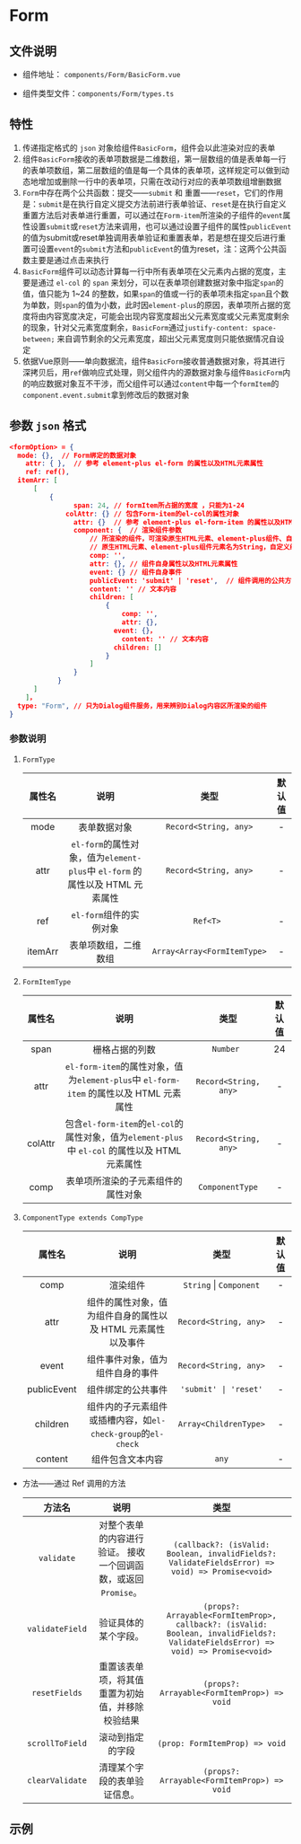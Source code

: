 # Form

## 文件说明

- 组件地址： `components/Form/BasicForm.vue`

- 组件类型文件：`components/Form/types.ts`

## 特性

  1. 传递指定格式的 `json` 对象给组件`BasicForm`，组件会以此渲染对应的表单
  2. 组件`BasicForm`接收的表单项数据是二维数组，第一层数组的值是表单每一行的表单项数组，第二层数组的值是每一个具体的表单项，这样规定可以做到动态地增加或删除一行中的表单项，只需在改动行对应的表单项数组增删数据
  3. `Form`中存在两个公共函数：提交——`submit` 和 重置——`reset`，它们的作用是：`submit`是在执行自定义提交方法前进行表单验证、`reset`是在执行自定义重置方法后对表单进行重置，可以通过在`Form-item`所渲染的子组件的`event`属性设置`submit`或`reset`方法来调用，也可以通过设置子组件的属性`publicEvent`的值为submit或reset单独调用表单验证和重置表单，若是想在提交后进行重置可设置`event`的`submit`方法和`publicEvent`的值为reset，注：这两个公共函数主要是通过点击来执行
  4. `BasicForm`组件可以动态计算每一行中所有表单项在父元素内占据的宽度，主要是通过 `el-col` 的 `span` 来划分，可以在表单项创建数据对象中指定`span`的值，值只能为 1~24 的整数，如果`span`的值或一行的表单项未指定`span`且个数为单数，则`span`的值为小数，此时因`element-plus`的原因，表单项所占据的宽度将由内容宽度决定，可能会出现内容宽度超出父元素宽度或父元素宽度剩余的现象，针对父元素宽度剩余，`BasicForm`通过`justify-content: space-between;` 来自调节剩余的父元素宽度，超出父元素宽度则只能依据情况自设定
  5. 依据Vue原则——单向数据流，组件`BasicForm`接收普通数据对象，将其进行深拷贝后，用`ref`做响应式处理，则父组件内的源数据对象与组件`BasicForm`内的响应数据对象互不干涉，而父组件可以通过`content`中每一个`formItem`的`component.event.submit`拿到修改后的数据对象

## 参数 `json` 格式

  ```json
  <formOption> = {
  	mode: {},  // Form绑定的数据对象
      attr: { },  // 参考 element-plus el-form 的属性以及HTML元素属性
      ref: ref(),
  	itemArr: [
      	[
      		{
                  span: 24,	// formItem所占据的宽度 ，只能为1-24
      			colAttr: {} // 包含Form-item的el-col的属性对象
                  attr: {}  // 参考 element-plus el-form-item 的属性以及HTML元素属性
                  component: {  // 渲染组件参数
                      // 所渲染的组件，可渲染原生HTML元素、element-plus组件、自定义组件，所填值皆为元素名
                      // 原生HTML元素、element-plus组件元素名为String，自定义组件为 组件
                      comp: '',
                      attr: {}, // 组件自身属性以及HTML元素属性
                      event: {} // 组件自身事件
                      publicEvent: 'submit' | 'reset',  // 组件调用的公共方法
                      content: '' // 文本内容
                      children: [
                          {
                              comp: '',
                              attr: {},
  							event: {}，
                              content: '' // 文本内容
  							children: []
                          }
                      ]
                  }
              }
      	]
      ]，
  	type: "Form", // 只为Dialog组件服务，用来辨别Dialog内容区所渲染的组件
  }
  ```

###  参数说明

  1. `FormType`

     | 属性名  |                             说明                             |            类型            | 默认值 |
     | :-----: | :----------------------------------------------------------: | :------------------------: | :----: |
     |  mode   |                         表单数据对象                         |    `Record<String, any>`     |   -    |
     |  attr   | `el-form`的属性对象，值为`element-plus`中 `el-form` 的属性以及 HTML 元素属性 |    `Record<String, any>`    |   -    |
     |   ref   |                   `el-form`组件的实例对象                    |           `Ref<T> `          |   -    |
     | itemArr |                     表单项数组，二维数组                     | `Array<Array<FormItemType>` |   -    |

  2. `FormItemType`

     | 属性名  |                             说明                             |        类型         | 默认值 |
     | :-----: | :----------------------------------------------------------: | :-----------------: | :----: |
     |  span   |                        栅格占据的列数                        |       `Number `       |   24   |
     |  attr   | `el-form-item`的属性对象，值为`element-plus`中 `el-form-item` 的属性以及 HTML 元素属性 | `Record<String, any>` |   -    |
     | colAttr | 包含`el-form-item`的`el-col`的属性对象，值为`element-plus`中 `el-col` 的属性以及 HTML 元素属性 |`Record<String, any>` |   -    |
     |  comp   |              表单项所渲染的子元素组件的属性对象              |    `ComponentType`    |   -    |

  3. `ComponentType extends CompType` 

     |   属性名    |                             说明                             |        类型         | 默认值 |
     | :---------: | :----------------------------------------------------------: | :-----------------: | :----: |
     |    comp     |                           渲染组件                           | `String` \| `Component` |   -    |
     |    attr     | 组件的属性对象，值为组件自身的属性以及 HTML 元素属性以及事件 | `Record<String, any>` |   -    |
     |    event    |               组件事件对象，值为组件自身的事件               | `Record<String, any>` |   -    |
     | publicEvent |                      组件绑定的公共事件                      | `'submit' \| 'reset'` |   -    |
     |  children   | 组件内的子元素组件或插槽内容，如`el-check-group`的`el-check` | `Array<ChildrenType>` |   -    |
     |   content   |                       组件包含文本内容                       |         `any`         |   -    |

- 方法——通过 Ref 调用的方法

  |     方法名      |                             说明                             |                             类型                             |
  | :-------------: | :----------------------------------------------------------: | :----------------------------------------------------------: |
  |   `validate`    | 对整个表单的内容进行验证。 接收一个回调函数，或返回 `Promise`。 | `(callback?: (isValid: Boolean, invalidFields?: ValidateFieldsError) => void) => Promise<void>` |
  | `validateField` |                     验证具体的某个字段。                     | `(props?: Arrayable<FormItemProp>, callback?: (isValid: Boolean, invalidFields?: ValidateFieldsError) => void) => Promise<void>` |
  |  `resetFields`  |       重置该表单项，将其值重置为初始值，并移除校验结果       |         `(props?: Arrayable<FormItemProp>) => void`          |
  | `scrollToField` |                       滚动到指定的字段                       |                `(prop: FormItemProp) => void`                |
  | `clearValidate` |                 清理某个字段的表单验证信息。                 |         `(props?: Arrayable<FormItemProp>) => void`          |

## 示例

<xw-demo
    demo-height="400px"
    source-code="element-plus:::form/form-demo"
/>